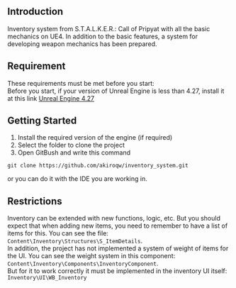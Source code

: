 ## Introduction
Inventory system from S.T.A.L.K.E.R.: Call of Pripyat with all the basic mechanics on UE4. In addition to the basic features, a system for developing weapon mechanics has been prepared. 

## Requirement
These requirements must be met before you start: <br>
Before you start, if your version of Unreal Engine is less than 4.27, install it at this link [Unreal Engine 4.27](https://www.epicgames.com/site/en-US/news/unreal-engine-4-27-is-now-available)

## Getting Started
1. Install the required version of the engine (if required)
2. Select the folder to clone the project
3. Open GitBush and write this command
```
git clone https://github.com/akiroqw/inventory_system.git
```
or you can do it with the IDE you are working in.

## Restrictions
Inventory can be extended with new functions, logic, etc. But you should expect that when adding new items, you need to remember to have a list of items for this.
You can see the file: `Content\Inventory\Structures\S_ItemDetails`.<br>
In addition, the project has not implemented a system of weight of items for the UI. You can see the weight system in this component: `Content\Inventory\Components\InventoryComponent`.<br>
But for it to work correctly it must be implemented in the inventory UI itself: `Inventory\UI\WB_Inventory`
